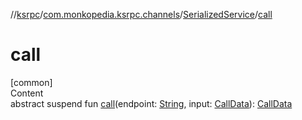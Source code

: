 //[ksrpc](../../index.md)/[com.monkopedia.ksrpc.channels](../index.md)/[SerializedService](index.md)/[call](call.md)



# call  
[common]  
Content  
abstract suspend fun [call](call.md)(endpoint: [String](https://kotlinlang.org/api/latest/jvm/stdlib/kotlin/-string/index.html), input: [CallData](../-call-data/index.md)): [CallData](../-call-data/index.md)  



